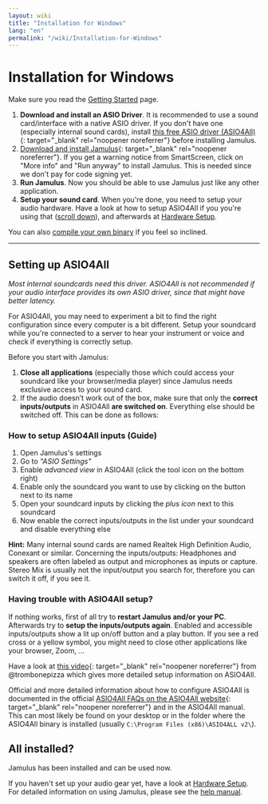 ```yaml
---
layout: wiki
title: "Installation for Windows"
lang: "en"
permalink: "/wiki/Installation-for-Windows"
---
```


# Installation for Windows
Make sure you read the [Getting Started](Getting-Started) page.
1. **Download and install an ASIO Driver**. It is recommended to use a sound card/interface with a native ASIO driver. If you don't have one (especially internal sound cards), install [this free ASIO driver (ASIO4All)](http://www.asio4all.org){: target="_blank" rel="noopener noreferrer"} before installing Jamulus.
1. [Download and install Jamulus](https://sourceforge.net/projects/llcon/files/latest/download){: target="_blank" rel="noopener noreferrer"}. If you get a warning notice from SmartScreen, click on "More info" and "Run anyway" to install Jamulus. This is needed since we don't pay for code signing yet.
1. **Run Jamulus**. Now you should be able to use Jamulus just like any other application.
1. **Setup your sound card**. When you're done, you need to setup your audio hardware. Have a look at how to setup ASIO4All if you you're using that ([scroll down](#setting-up-asio4all)), and afterwards at [Hardware Setup](Hardware-Setup).

You can also [compile your own binary](Compiling) if you feel so inclined.

***

## Setting up ASIO4All
*Most internal soundcards need this driver. ASIO4All is not recommended if your audio interface provides its own ASIO driver, since that might have better latency.*

For ASIO4All, you may need to experiment a bit to find the right configuration since every computer is a bit different. Setup your soundcard while you're connected to a server to hear your instrument or voice and check if everything is correctly setup.

Before you start with Jamulus:
1. **Close all applications** (especially those which could access your soundcard like your browser/media player) since Jamulus needs exclusive access to your sound card.
1. If the audio doesn’t work out of the box, make sure that only the **correct inputs/outputs** in ASIO4All **are switched on**. Everything else should be switched off. This can be done as follows:

### How to setup ASIO4All inputs (Guide)

1. Open Jamulus's settings
1. Go to _"ASIO Settings"_
1. Enable _advanced view_ in ASIO4All (click the tool icon on the bottom right)
1. Enable only the soundcard you want to use by clicking on the button next to its name
1. Open your soundcard inputs by clicking the _plus icon_ next to this soundcard
1. Now enable the correct inputs/outputs in the list under your soundcard and disable everything else

**Hint:** Many internal sound cards are named Realtek High Definition Audio, Conexant or similar. Concerning the inputs/outputs: Headphones and speakers are often labeled as output and microphones as inputs or capture. Stereo Mix is usually not the input/output you search for, therefore you can switch it off, if you see it.

### Having trouble with ASIO4All setup?

If nothing works, first of all try to **restart Jamulus and/or your PC**.
Afterwards try to **setup the inputs/outputs again**. Enabled and accessible inputs/outputs show a lit up on/off button and a play button. If you see a red cross or a yellow symbol, you might need to close other applications like your browser, Zoom, ...

Have a look at [this video](https://youtu.be/_GzOsitVgLI){: target="_blank" rel="noopener noreferrer"} from @trombonepizza which gives more detailed setup information on ASIO4All.

Official and more detailed information about how to configure ASIO4All is documented in the official [ASIO4All FAQs on the ASIO4All website](http://www.asio4all.org/faq.html){: target="_blank" rel="noopener noreferrer"} and in the ASIO4All manual. This can most likely be found on your desktop or in the folder where the ASIO4All binary is installed (usually `C:\Program Files (x86)\ASIO4ALL v2\`).

## All installed?

Jamulus has been installed and can be used now.

If you haven't set up your audio gear yet, have a look at [Hardware Setup](Hardware-Setup).
For detailed information on using Jamulus, please see the [help manual](https://github.com/corrados/jamulus/blob/master/src/res/homepage/manual.md).
